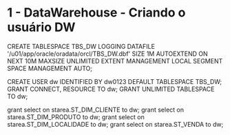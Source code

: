# 1 - DataWarehouse - Criando o usuário DW

CREATE TABLESPACE TBS_DW
LOGGING DATAFILE '/u01/app/oracle/oradata/orcl/TBS_DW.dbf' 
SIZE 1M AUTOEXTEND ON NEXT 10M MAXSIZE UNLIMITED EXTENT MANAGEMENT LOCAL SEGMENT SPACE MANAGEMENT AUTO;


CREATE USER dw IDENTIFIED BY dw0123 DEFAULT TABLESPACE TBS_DW;
GRANT CONNECT, RESOURCE TO dw;
GRANT UNLIMITED TABLESPACE TO dw;

grant select on starea.ST_DIM_CLIENTE to dw;
grant select on starea.ST_DIM_PRODUTO to dw;
grant select on starea.ST_DIM_LOCALIDADE to dw;
grant select on starea.ST_VENDA to dw;
